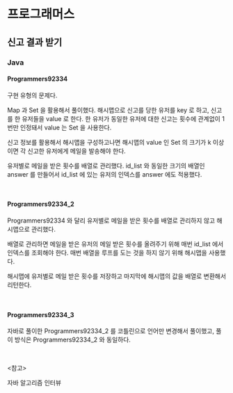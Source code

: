 # 프로그래머스

## 신고 결과 받기

### Java

#### Programmers92334

구현 유형의 문제다. 

Map 과 Set 을 활용해서 풀이했다. 해시맵으로 신고를 당한 유저를 key 로 하고, 신고를 한 유저들을 value 로 한다. 한 유저가 동일한 유저에 대한 신고는 횟수에 관계없이 1번만 인정돼서 value 는 Set 을 사용한다. 

신고 정보를 활용해서 해시맵을 구성하고나면 해시맵의 value 인 Set 의 크기가 k 이상이면 각 신고한 유저에게 메일을 발송해야 한다.

유저별로 메일을 받은 횟수를 배열로 관리했다. id_list 와 동일한 크기의 배열인 answer 를 만들어서 id_list 에 있는 유저의 인덱스를 answer 에도 적용했다.

<br>

#### Programmers92334_2

Programmers92334 와 달리 유저별로 메일을 받은 횟수를 배열로 관리하지 않고 해시맵으로 관리했다.

배열로 관리하면 메일을 받은 유저의 메일 받은 횟수를 올려주기 위해 매번 id_list 에서 인덱스를 조회해야 한다. 매번 배열을 루프를 도는 것을 하지 않기 위해 해시맵을 사용했다.

해시맵에 유저별로 메일 받은 횟수를 저장하고 마지막에 해시맵의 값을 배열로 변환해서 리턴한다.

<br>

#### Programmers92334_3

자바로 풀이한 Programmers92334_2 를 코틀린으로 언어만 변경해서 풀이했고, 풀이 방식은 Programmers92334_2 와 동일하다.

<br>

<참고>

자바 알고리즘 인터뷰


